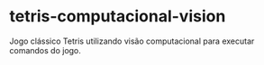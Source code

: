 # tetris-computacional-vision
Jogo clássico Tetris utilizando visão computacional para executar comandos do jogo.
